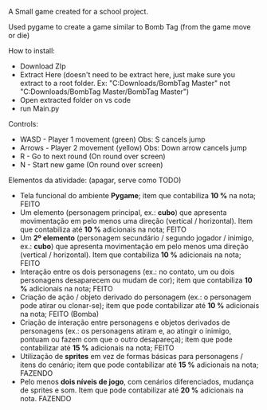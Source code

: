 A Small game created for a school project.

Used pygame to create a game similar to Bomb Tag (from the game move or die)

How to install:
  - Download ZIp
  - Extract Here (doesn't need to be extract here, just make sure you extract to a root folder. Ex: "C:Downloads/BombTag Master" not "C:Downloads/BombTag Master/BombTag Master")
  - Open extracted folder on vs code
  - run Main.py

Controls:
- WASD - Player 1 movement (green) Obs: S cancels jump
- Arrows - Player 2 movement (yellow) Obs: Down arrow cancels jump
- R - Go to next round (On round over screen)
- N - Start new game (On round over screen)

Elementos da atividade: (apagar, serve como TODO)
* Tela funcional do ambiente **Pygame**; item que contabiliza **10 %** na nota; FEITO
* Um elemento (personagem principal, ex.: **cubo**) que apresenta movimentação em pelo menos uma direção (vertical / horizontal). Item que contabiliza até **10 %** adicionais na nota; FEITO
* Um **2º elemento** (personagem secundário / segundo jogador / inimigo, ex.: **cubo**) que apresenta movimentação em pelo menos uma direção (vertical / horizontal). Item que contabiliza **10 %** adicionais na nota; FEITO
* Interação entre os dois personagens (ex.: no contato, um ou dois personagens desaparecem ou mudam de cor); item que contabiliza **10 %** adicionais na nota; FEITO
* Criação de ação / objeto derivado do personagem (ex.: o personagem pode atirar ou clonar-se); item que pode contabilizar até **10 %** adicionais na nota; FEITO (Bomba)
* Criação de interação entre personagens e objetos derivados de personagens (ex.: os personagens atiram e, ao atingir o inimigo, pontuam ou fazem com que o outro desapareça); item que pode contabilizar até **15 %** adicionais na nota; FEITO
* Utilização de **sprites** em vez de formas básicas para personagens / itens do cenário; item que pode contabilizar até **15 %** adicionais na nota; FAZENDO
* Pelo menos **dois níveis de jogo**, com cenários diferenciados, mudança de sprites e som. Item que pode contabilizar até **20 %** adicionais na nota. FAZENDO
